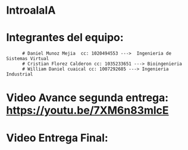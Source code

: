 # IntroalaIA

# Integrantes del equipo:
          # Daniel Munoz Mejia  cc: 1020494553 --->  Ingenieria de Sistemas Virtual
          # Cristian Florez Calderon cc: 1035233651 ---> Bioingenieria
          # William Daniel cuaical cc: 1007292685 ---> Ingenieria Industrial
# Video Avance segunda entrega: https://youtu.be/7XM6n83mlcE
# Video Entrega Final: 
